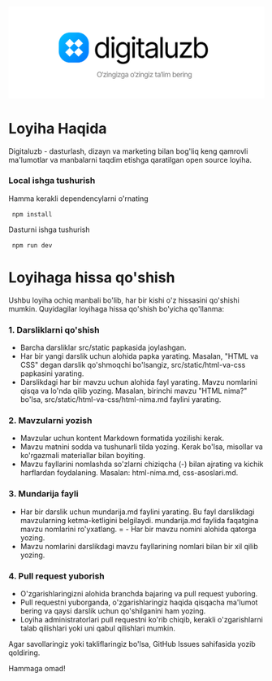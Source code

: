 ![DigitalUzb Logo](/static/logoinreadme.png)
# Loyiha Haqida
Digitaluzb - dasturlash, dizayn va marketing bilan 
bog'liq keng qamrovli ma'lumotlar va manbalarni 
taqdim etishga qaratilgan open source loyiha.
### Local ishga tushurish
Hamma kerakli dependencylarni o'rnating
```
 npm install
```
Dasturni ishga tushurish
```
 npm run dev
```
# Loyihaga hissa qo'shish

Ushbu loyiha ochiq manbali bo'lib, har bir kishi o'z hissasini qo'shishi mumkin. Quyidagilar loyihaga hissa qo'shish bo'yicha qo'llanma:

### 1. Darsliklarni qo'shish

- Barcha darsliklar src/static papkasida joylashgan.
- Har bir yangi darslik uchun alohida papka yarating. Masalan, "HTML va CSS" degan darslik qo'shmoqchi bo'lsangiz, src/static/html-va-css papkasini yarating.
- Darslikdagi har bir mavzu uchun alohida fayl yarating. Mavzu nomlarini qisqa va lo'nda qilib yozing. Masalan, birinchi mavzu "HTML nima?" bo'lsa, src/static/html-va-css/html-nima.md faylini yarating.
### 2. Mavzularni yozish

- Mavzular uchun kontent Markdown formatida yozilishi kerak.
- Mavzu matnini sodda va tushunarli tilda yozing. Kerak bo'lsa, misollar va ko'rgazmali materiallar bilan boyiting.
- Mavzu fayllarini nomlashda so'zlarni chiziqcha (-) bilan ajrating va kichik harflardan foydalaning. Masalan: html-nima.md, css-asoslari.md.
### 3. Mundarija fayli

- Har bir darslik uchun mundarija.md faylini yarating. Bu fayl darslikdagi mavzularning ketma-ketligini belgilaydi.
mundarija.md faylida faqatgina mavzu nomlarini ro'yxatlang. = - Har bir mavzu nomini alohida qatorga yozing.
- Mavzu nomlarini darslikdagi mavzu fayllarining nomlari bilan bir xil qilib yozing.
### 4. Pull request yuborish

- O'zgarishlaringizni alohida branchda bajaring va pull request yuboring.
- Pull requestni yuborganda, o'zgarishlaringiz haqida qisqacha ma'lumot bering va qaysi darslik uchun qo'shilganini ham yozing.
- Loyiha administratorlari pull requestni ko'rib chiqib, kerakli o'zgarishlarni talab qilishlari yoki uni qabul qilishlari mumkin.

Agar savollaringiz yoki takliflaringiz bo'lsa, GitHub Issues sahifasida yozib qoldiring.

Hammaga omad!
